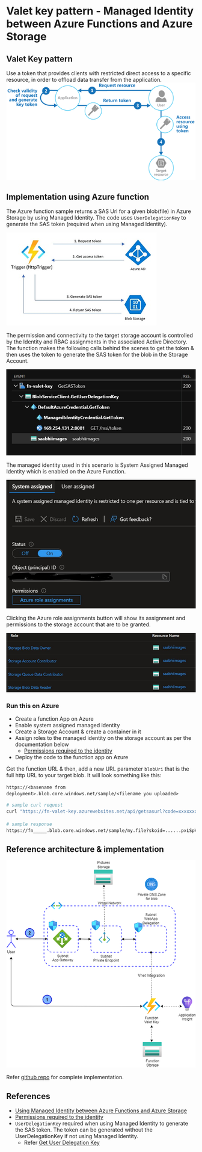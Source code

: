 # Valet key pattern - Managed Identity between Azure Functions and Azure Storage

## Valet Key pattern
Use a token that provides clients with restricted direct access to a specific resource, in order to offload data transfer from the application.
![alt txt](/images/valet-key-pattern.png)

## Implementation using Azure function 
The Azure function sample returns a SAS Url for a given blob(file) in Azure Storage by using Managed Identity. The code uses `UserDelegationKey` to generate the SAS token (required when using Managed Identity).

![alt txt](/images/request-flow.jpg)

The permission and connectivity to the target storage account is controlled by the Identity and RBAC assignments in the associated Active Directory. The function makes the following calls behind the scenes to get the token & then uses the token to generate the SAS token for the blob in the Storage Account.

![alt txt](/images/backend-calls.jpg)

The managed identity used in this scenario is System Assigned Managed Identity which is enabled on the Azure Function.

![alt txt](/images/mi.jpg)

Clicking the Azure role assignments button will show its assignment and permissions to the storage account that are to be granted.

![alt txt](images/role-assignement.jpg)

### Run this on Azure
* Create a function App on Azure
* Enable system assigned managed identity
* Create a Storage Account & create a container in it
* Assign roles to the managed identity on the storage account as per the documentation below
    * [Permissions required to the identity](https://learn.microsoft.com/en-us/azure/azure-functions/functions-reference?tabs=blob#grant-permission-to-the-identity)
* Deploy the code to the function app on Azure

Get the function URL & then, add a new URL parameter `blobUri` that is the full http URL to your target blob. It will look something like this:

`https://<basename from deployment>.blob.core.windows.net/sample/<filename you uploaded>`

```bash
# sample curl request
curl "https://fn-valet-key.azurewebsites.net/api/getsasurl?code=xxxxxxx&blobUri=https://saabhiimages.blob.core.windows.net/images/betta-fish.png"

# sample response
https://fn_____.blob.core.windows.net/sample/my.file?skoid=......pxLSpVwuML%2B3UXrxBmC6XGA%3D
```

## Reference architecture & implementation

![alt txt](/images/architecture.drawio.png)

Refer [github repo](https://github.com/hugogirard/valetKeyPattern) for complete implementation.

## References
* [Using Managed Identity between Azure Functions and Azure Storage](https://learn.microsoft.com/en-us/samples/azure-samples/functions-storage-managed-identity/using-managed-identity-between-azure-functions-and-azure-storage/)
* [Permissions required to the identity](https://learn.microsoft.com/en-us/azure/azure-functions/functions-reference?tabs=blob#grant-permission-to-the-identity)
* `UserDelegationKey` required when using Managed Identity to generate the SAS token. The token can be generated without the UserDelegationKey if not using Managed Identity.
    * Refer [Get User Delegation Key](https://learn.microsoft.com/en-us/rest/api/storageservices/get-user-delegation-key)